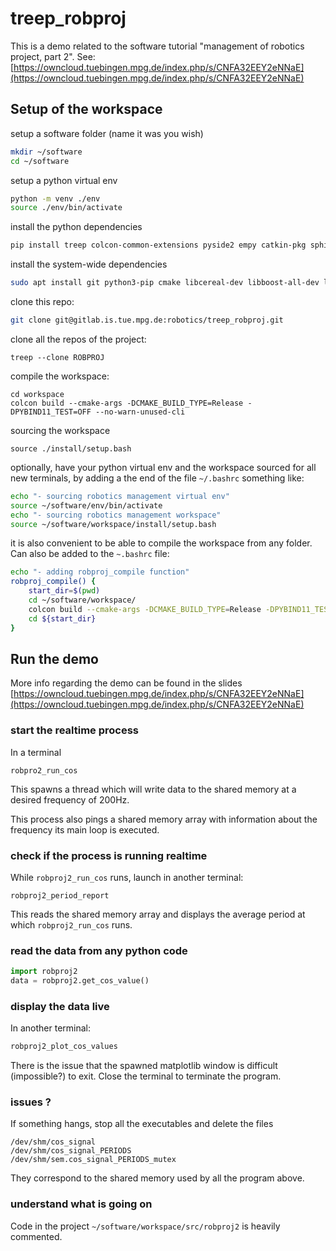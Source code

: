 # treep_robproj

This is a demo related to the software tutorial "management of robotics project, part 2".
See: [https://owncloud.tuebingen.mpg.de/index.php/s/CNFA32EEY2eNNaE](https://owncloud.tuebingen.mpg.de/index.php/s/CNFA32EEY2eNNaE)

## Setup of the workspace

setup a software folder (name it was you wish)

```bash
mkdir ~/software
cd ~/software
```

setup a python virtual env

```bash
python -m venv ./env
source ./env/bin/activate
```

install the python dependencies

```bash
pip install treep colcon-common-extensions pyside2 empy catkin-pkg sphinx breathe matplotlib
```

install the system-wide dependencies

```bash
sudo apt install git python3-pip cmake libcereal-dev libboost-all-dev libgtest-dev libeigen3-dev libedit-dev libncurses5-dev freeglut3-dev libxmu-dev doxygen libxcb-xinerama0 libxrandr2 libxcursor1 libxinerama1 libglfw3-dev
```

clone this repo:

```bash
git clone git@gitlab.is.tue.mpg.de:robotics/treep_robproj.git
```

clone all the repos of the project:

```
treep --clone ROBPROJ
```

compile the workspace:

```
cd workspace
colcon build --cmake-args -DCMAKE_BUILD_TYPE=Release -DPYBIND11_TEST=OFF --no-warn-unused-cli
```

sourcing the workspace

```
source ./install/setup.bash
```

optionally, have your python virtual env and the
workspace sourced for all new terminals, by adding a the end
of the file `~/.bashrc` something like:

```bash
echo "- sourcing robotics management virtual env"
source ~/software/env/bin/activate
echo "- sourcing robotics management workspace"
source ~/software/workspace/install/setup.bash
```

it is also convenient to be able to compile the workspace
from any folder. Can also be added to the `~.bashrc` file:

```bash
echo "- adding robproj_compile function"
robproj_compile() {
    start_dir=$(pwd)
    cd ~/software/workspace/
    colcon build --cmake-args -DCMAKE_BUILD_TYPE=Release -DPYBIND11_TEST=OFF --no-warn-unused-cli
    cd ${start_dir}
}
```

## Run the demo

More info regarding the demo can be found in the slides [https://owncloud.tuebingen.mpg.de/index.php/s/CNFA32EEY2eNNaE](https://owncloud.tuebingen.mpg.de/index.php/s/CNFA32EEY2eNNaE)

### start the realtime process

In a terminal

```
robpro2_run_cos
```

This spawns a thread which will write data to the shared memory
at a desired frequency of 200Hz.

This process also pings a shared memory array with information about
the frequency its main loop is executed.

### check if the process is running realtime

While `robproj2_run_cos` runs, launch in another terminal:

```
robproj2_period_report
```

This reads the shared memory array and displays the average period
at which `robproj2_run_cos` runs.

### read the data from any python code

```python
import robproj2
data = robproj2.get_cos_value()
```

### display the data live

In another terminal:

```bash
robproj2_plot_cos_values
```

There is the issue that the spawned matplotlib window is difficult
(impossible?) to exit. Close the terminal to terminate the program.


### issues ?

If something hangs, stop all the executables and delete the files

```
/dev/shm/cos_signal
/dev/shm/cos_signal_PERIODS
/dev/shm/sem.cos_signal_PERIODS_mutex
```

They correspond to the shared memory used by all the program above.

### understand what is going on

Code in the project `~/software/workspace/src/robproj2` is heavily commented.
